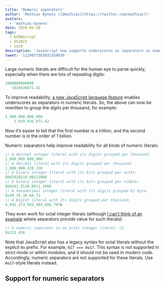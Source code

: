 ```yaml
---
title: 'Numeric separators'
author: 'Mathias Bynens ([@mathias](https://twitter.com/mathias))'
avatars:
  - 'mathias-bynens'
date: 2019-05-28
tags:
  - ECMAScript
  - ES2021
  - io19
description: 'JavaScript now supports underscores as separators in numeric literals, increasing readability and maintainability of source code.'
tweet: '1129073383931559936'
---
```

Large numeric literals are difficult for the human eye to parse quickly, especially when there are lots of repeating digits:

```js
1000000000000
   1019436871.42
```

To improve readability, [a new JavaScript language feature](https://github.com/tc39/proposal-numeric-separator) enables underscores as separators in numeric literals. So, the above can now be rewritten to group the digits per thousand, for example:

```js
1_000_000_000_000
    1_019_436_871.42
```

Now it’s easier to tell that the first number is a trillion, and the second number is in the order of 1 billion.

Numeric separators help improve readability for all kinds of numeric literals:

```js
// A decimal integer literal with its digits grouped per thousand:
1_000_000_000_000
// A decimal literal with its digits grouped per thousand:
1_000_000.220_720
// A binary integer literal with its bits grouped per octet:
0b01010110_00111000
// A binary integer literal with its bits grouped per nibble:
0b0101_0110_0011_1000
// A hexadecimal integer literal with its digits grouped by byte:
0x40_76_38_6A_73
// A BigInt literal with its digits grouped per thousand:
4_642_473_943_484_686_707n
```

They even work for octal integer literals (although [I can’t think of an example](https://github.com/tc39/proposal-numeric-separator/issues/44) where separators provide value for such literals):

```js
// A numeric separator in an octal integer literal: 🤷‍♀️
0o123_456
```

Note that JavaScript also has a legacy syntax for octal literals without the explicit `0o` prefix. For example, `017 === 0o17`. This syntax is not supported in strict mode or within modules, and it should not be used in modern code. Accordingly, numeric separators are not supported for these literals. Use `0o17`-style literals instead.

## Support for numeric separators

<feature-support chrome="75 /blog/v8-release-75#numeric-separators"
                 firefox="70 https://hacks.mozilla.org/2019/10/firefox-70-a-bountiful-release-for-all/"
                 safari="13"
                 nodejs="12.5.0 https://nodejs.org/en/blog/release/v12.5.0/"
                 babel="yes https://babeljs.io/docs/en/babel-plugin-proposal-numeric-separator"></feature-support>
